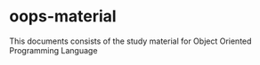 # oops-material
This documents consists of the study material for Object Oriented Programming Language
